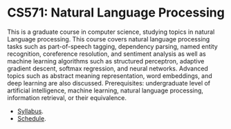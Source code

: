 CS571: Natural Language Processing
=====

This is a graduate course in computer science, studying topics in natural Language processing. This course covers natural language processing tasks such as part-of-speech tagging, dependency parsing, named entity recognition, coreference resolution, and sentiment analysis as well as machine learning algorithms such as structured perceptron, adaptive gradient descent, softmax regression, and neural networks. Advanced topics such as abstract meaning representation, word embeddings, and deep learning are also discussed. Prerequisites: undergraduate level of artificial intelligence, machine learning, natural language processing, information retrieval, or their equivalence.

* [Syllabus](../../wiki/Syllabus).
* [Schedule](../../wiki/Schedule).